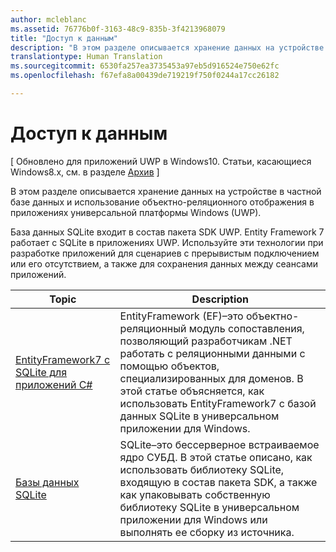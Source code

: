 ```yaml
---
author: mcleblanc
ms.assetid: 76776b0f-3163-48c9-835b-3f4213968079
title: "Доступ к данным"
description: "В этом разделе описывается хранение данных на устройстве в частной базе данных и использование объектно-реляционного отображения в приложениях универсальной платформы Windows (UWP)."
translationtype: Human Translation
ms.sourcegitcommit: 6530fa257ea3735453a97eb5d916524e750e62fc
ms.openlocfilehash: f67efa8a00439de719219f750f0244a17cc26182

---
```

# Доступ к данным

\[ Обновлено для приложений UWP в Windows10. Статьи, касающиеся Windows8.x, см. в разделе [Архив](http://go.microsoft.com/fwlink/p/?linkid=619132) \]

В этом разделе описывается хранение данных на устройстве в частной базе данных и использование объектно-реляционного отображения в приложениях универсальной платформы Windows (UWP).

База данных SQLite входит в состав пакета SDK UWP. Entity Framework 7 работает с SQLite в приложениях UWP. Используйте эти технологии при разработке приложений для сценариев с прерывистым подключением или его отсутствием, а также для сохранения данных между сеансами приложений.

| Topic | Description|
|-------|------------|
| [EntityFramework7 с SQLite для приложений C#](entity-framework-7-with-sqlite-for-csharp-apps.md) | EntityFramework (EF)–это объектно-реляционный модуль сопоставления, позволяющий разработчикам .NET работать с реляционными данными с помощью объектов, специализированных для доменов. В этой статье объясняется, как использовать EntityFramework7 с базой данных SQLite в универсальном приложении для Windows. |
| [Базы данных SQLite](sqlite-databases.md) | SQLite–это бессерверное встраиваемое ядро СУБД. В этой статье описано, как использовать библиотеку SQLite, входящую в состав пакета SDK, а также как упаковывать собственную библиотеку SQLite в универсальном приложении для Windows или выполнять ее сборку из источника. |




<!--HONumber=Aug16_HO5-->


